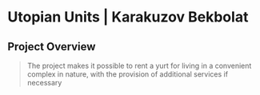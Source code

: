 # Utopian Units  |  Karakuzov Bekbolat

## Project Overview
> The project makes it possible to rent a yurt for living in a convenient complex in nature, with the provision of additional services if necessary